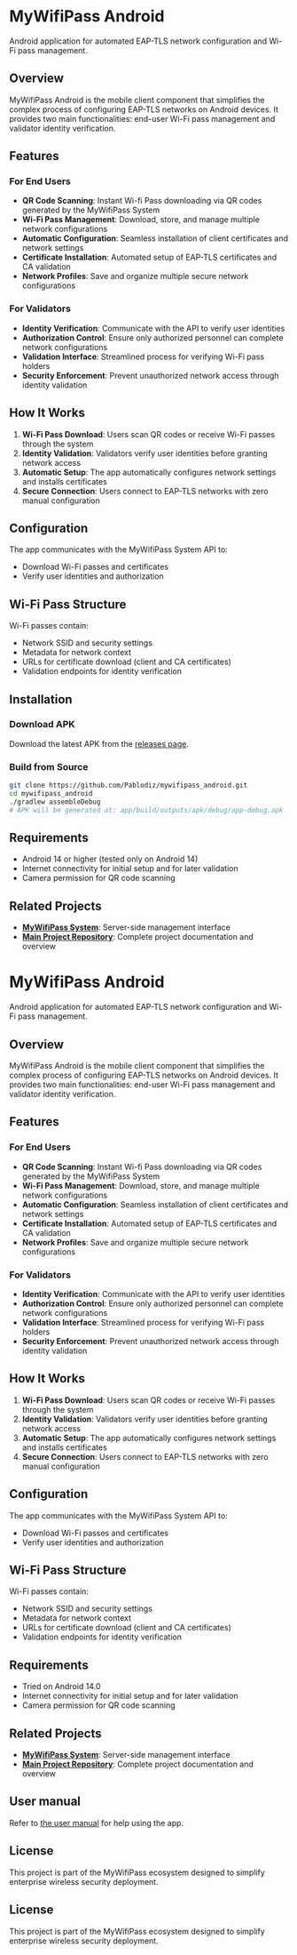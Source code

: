 # MyWifiPass Android

Android application for automated EAP-TLS network configuration and Wi-Fi pass management.

## Overview

MyWifiPass Android is the mobile client component that simplifies the complex process of configuring EAP-TLS networks on Android devices. It provides two main functionalities: end-user Wi-Fi pass management and validator identity verification.

## Features

### For End Users
- **QR Code Scanning**: Instant Wi-fi Pass downloading via QR codes generated by the MyWifiPass System
- **Wi-Fi Pass Management**: Download, store, and manage multiple network configurations
- **Automatic Configuration**: Seamless installation of client certificates and network settings
- **Certificate Installation**: Automated setup of EAP-TLS certificates and CA validation
- **Network Profiles**: Save and organize multiple secure network configurations

### For Validators
- **Identity Verification**: Communicate with the API to verify user identities
- **Authorization Control**: Ensure only authorized personnel can complete network configurations
- **Validation Interface**: Streamlined process for verifying Wi-Fi pass holders
- **Security Enforcement**: Prevent unauthorized network access through identity validation

## How It Works

1. **Wi-Fi Pass Download**: Users scan QR codes or receive Wi-Fi passes through the system
2. **Identity Validation**: Validators verify user identities before granting network access
3. **Automatic Setup**: The app automatically configures network settings and installs certificates
4. **Secure Connection**: Users connect to EAP-TLS networks with zero manual configuration

## Configuration

The app communicates with the MyWifiPass System API to:
- Download Wi-Fi passes and certificates
- Verify user identities and authorization

## Wi-Fi Pass Structure

Wi-Fi passes contain:
- Network SSID and security settings
- Metadata for network context
- URLs for certificate download (client and CA certificates)
- Validation endpoints for identity verification

## Installation 

### Download APK
Download the latest APK from the [releases page](https://github.com/Pablodiz/mywifipass_android/releases).

### Build from Source
```bash
git clone https://github.com/Pablodiz/mywifipass_android.git
cd mywifipass_android
./gradlew assembleDebug
# APK will be generated at: app/build/outputs/apk/debug/app-debug.apk
```

## Requirements

- Android 14 or higher (tested only on Android 14)
- Internet connectivity for initial setup and for later validation
- Camera permission for QR code scanning

## Related Projects

- **[MyWifiPass System](https://github.com/Pablodiz/mywifipass_system)**: Server-side management interface
- **[Main Project Repository](https://github.com/Pablodiz/TFG_proyecto)**: Complete project documentation and overview
# MyWifiPass Android

Android application for automated EAP-TLS network configuration and Wi-Fi pass management.

## Overview

MyWifiPass Android is the mobile client component that simplifies the complex process of configuring EAP-TLS networks on Android devices. It provides two main functionalities: end-user Wi-Fi pass management and validator identity verification.

## Features

### For End Users
- **QR Code Scanning**: Instant Wi-fi Pass downloading via QR codes generated by the MyWifiPass System
- **Wi-Fi Pass Management**: Download, store, and manage multiple network configurations
- **Automatic Configuration**: Seamless installation of client certificates and network settings
- **Certificate Installation**: Automated setup of EAP-TLS certificates and CA validation
- **Network Profiles**: Save and organize multiple secure network configurations

### For Validators
- **Identity Verification**: Communicate with the API to verify user identities
- **Authorization Control**: Ensure only authorized personnel can complete network configurations
- **Validation Interface**: Streamlined process for verifying Wi-Fi pass holders
- **Security Enforcement**: Prevent unauthorized network access through identity validation

## How It Works

1. **Wi-Fi Pass Download**: Users scan QR codes or receive Wi-Fi passes through the system
2. **Identity Validation**: Validators verify user identities before granting network access
3. **Automatic Setup**: The app automatically configures network settings and installs certificates
4. **Secure Connection**: Users connect to EAP-TLS networks with zero manual configuration

## Configuration

The app communicates with the MyWifiPass System API to:
- Download Wi-Fi passes and certificates
- Verify user identities and authorization

## Wi-Fi Pass Structure

Wi-Fi passes contain:
- Network SSID and security settings
- Metadata for network context
- URLs for certificate download (client and CA certificates)
- Validation endpoints for identity verification

## Requirements

- Tried on Android 14.0
- Internet connectivity for initial setup and for later validation
- Camera permission for QR code scanning

## Related Projects

- **[MyWifiPass System](https://github.com/Pablodiz/mywifipass_system)**: Server-side management interface
- **[Main Project Repository](https://github.com/Pablodiz/TFG_proyecto)**: Complete project documentation and overview

## User manual

Refer to [the user manual](./user_manual.md) for help using the app. 

## License

This project is part of the MyWifiPass ecosystem designed to simplify enterprise wireless security deployment.
## License

This project is part of the MyWifiPass ecosystem designed to simplify enterprise wireless security deployment.
